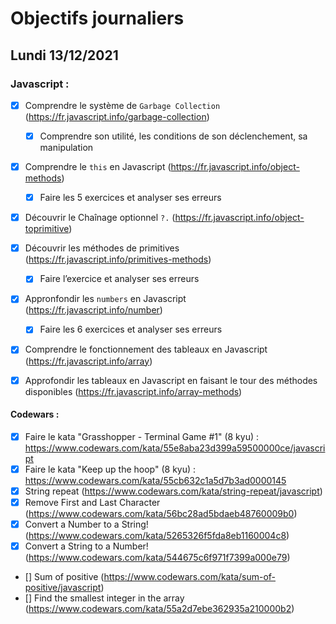 # Objectifs journaliers

## Lundi 13/12/2021 


### Javascript :

* [x] Comprendre le système de `Garbage Collection` (https://fr.javascript.info/garbage-collection)
  * [x] Comprendre son utilité, les conditions de son déclenchement, sa manipulation
* [x] Comprendre le `this` en Javascript (https://fr.javascript.info/object-methods)
  * [x] Faire les 5 exercices et analyser ses erreurs
* [x] Découvrir le Chaînage optionnel `?.` (https://fr.javascript.info/object-toprimitive)
* [x] Découvrir les méthodes de primitives (https://fr.javascript.info/primitives-methods)
  * [x] Faire l’exercice et analyser ses erreurs
* [x] Appronfondir les `numbers` en Javascript (https://fr.javascript.info/number)
  * [x] Faire les 6 exercices et analyser ses erreurs
* [x] Comprendre le fonctionnement des tableaux en Javascript (https://fr.javascript.info/array)
* [x] Approfondir les tableaux en Javascript en faisant le tour des méthodes disponibles (https://fr.javascript.info/array-methods)




#### Codewars :

* [x] Faire le kata "Grasshopper - Terminal Game #1" (8 kyu) : https://www.codewars.com/kata/55e8aba23d399a59500000ce/javascript
* [x] Faire le kata "Keep up the hoop" (8 kyu) : https://www.codewars.com/kata/55cb632c1a5d7b3ad0000145
* [x] String repeat (https://www.codewars.com/kata/string-repeat/javascript)
* [x] Remove First and Last Character (https://www.codewars.com/kata/56bc28ad5bdaeb48760009b0)
* [x] Convert a Number to a String! (https://www.codewars.com/kata/5265326f5fda8eb1160004c8)
* [x] Convert a String to a Number! (https://www.codewars.com/kata/544675c6f971f7399a000e79)
* [] Sum of positive (https://www.codewars.com/kata/sum-of-positive/javascript)
* [] Find the smallest integer in the array (https://www.codewars.com/kata/55a2d7ebe362935a210000b2)



